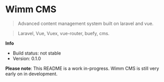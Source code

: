 # Wimm CMS

> Advanced content management system built on laravel and vue.

> Laravel, Vue, Vuex, vue-router, buefy, cms.

**Info**

- Build status: not stable
- Version: 0.1.0

**Please note**: This README is a work in-progress. Wimm CMS is still very early on in development.